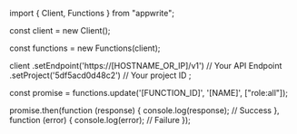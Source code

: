 import { Client, Functions } from "appwrite";

const client = new Client();

const functions = new Functions(client);

client
    .setEndpoint('https://[HOSTNAME_OR_IP]/v1') // Your API Endpoint
    .setProject('5df5acd0d48c2') // Your project ID
;

const promise = functions.update('[FUNCTION_ID]', '[NAME]', ["role:all"]);

promise.then(function (response) {
    console.log(response); // Success
}, function (error) {
    console.log(error); // Failure
});